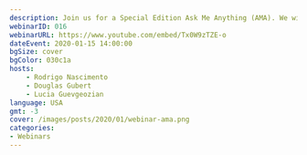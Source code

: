```yaml
---
description: Join us for a Special Edition Ask Me Anything (AMA). We will be answering your questions live and discussing current developments, product launches and much much more. Join us in the <a class="button--link" href="https://open.rocket.chat/group/uk6jl8hatcs2ebywb">webinar channel</a> at our open server.
webinarID: 016
webinarURL: https://www.youtube.com/embed/Tx0W9zTZE-o
dateEvent: 2020-01-15 14:00:00
bgSize: cover
bgColor: 030c1a
hosts:
    - Rodrigo Nascimento
    - Douglas Gubert
    - Lucia Guevgeozian
language: USA
gmt: -3
cover: /images/posts/2020/01/webinar-ama.png
categories:
- Webinars
---
```

